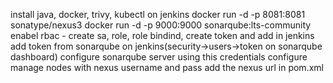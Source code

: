 install java, docker, trivy, kubectl on jenkins
docker run -d -p 8081:8081 sonatype/nexus3
docker run -d -p 9000:9000 sonarqube:lts-community 
enabel rbac - create sa, role, role bindind, create token and add in jenkins
add token from sonarqube on jenkins(security->users->token on sonarqube dashboard)
configure sonarqube server using this credentials
configure manage nodes with nexus username and pass
add the nexus url in pom.xml
